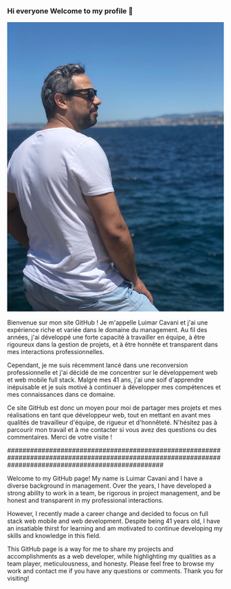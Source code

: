 ### Hi everyone Welcome to my profile 👋
![Cover](https://github.com/Inavac101/Inavac101/blob/main/img/Inavac101.jpg)


  Bienvenue sur mon site GitHub ! Je m'appelle Luimar Cavani et j'ai une expérience riche et variée dans le domaine du management. Au fil des années, j'ai développé une forte capacité à travailler en équipe, à être rigoureux dans la gestion de projets, et à être honnête et transparent dans mes interactions professionnelles.

Cependant, je me suis récemment lancé dans une reconversion professionnelle et j'ai décidé de me concentrer sur le développement web et web mobile full stack. Malgré mes 41 ans, j'ai une soif d'apprendre inépuisable et je suis motivé à continuer à développer mes compétences et mes connaissances dans ce domaine.

Ce site GitHub est donc un moyen pour moi de partager mes projets et mes réalisations en tant que développeur web, tout en mettant en avant mes qualités de travailleur d'équipe, de rigueur et d'honnêteté. N'hésitez pas à parcourir mon travail et à me contacter si vous avez des questions ou des commentaires. Merci de votre visite !

#########################################################################################################################################################

   Welcome to my GitHub page! My name is Luimar Cavani and I have a diverse background in management. Over the years, I have developed a strong ability to work in a team, be rigorous in project management, and be honest and transparent in my professional interactions.

However, I recently made a career change and decided to focus on full stack web mobile and web development. Despite being 41 years old, I have an insatiable thirst for learning and am motivated to continue developing my skills and knowledge in this field.

This GitHub page is a way for me to share my projects and accomplishments as a web developer, while highlighting my qualities as a team player, meticulousness, and honesty. Please feel free to browse my work and contact me if you have any questions or comments. Thank you for visiting!

<!--
**Inavac101/Inavac101** is a ✨ _special_ ✨ repository because its `README.md` (this file) appears on your GitHub profile.

Here are some ideas to get you started:

- 🔭 I’m currently working on ...
- 🌱 I’m currently learning ...
- 👯 I’m looking to collaborate on ...
- 🤔 I’m looking for help with ...
- 💬 Ask me about ...
- 📫 How to reach me: ...
- 😄 Pronouns: ...
- ⚡ Fun fact: ...
-->
